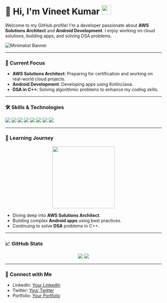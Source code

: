 # 👋 Hi, I'm Vineet Kumar <img src="https://media.giphy.com/media/hvRJCLFzcasrR4ia7z/giphy.gif" width="30px">

Welcome to my GitHub profile! I'm a developer passionate about **AWS Solutions Architect** and **Android Development**. I enjoy working on cloud solutions, building apps, and solving DSA problems.

![Minimalist Banner](https://user-images.githubusercontent.com/Fusionop3/yourrepo/banner.png) <!-- Replace this with your custom banner -->

---

### 🔭 Current Focus

- **AWS Solutions Architect**: Preparing for certification and working on real-world cloud projects.
- **Android Development**: Developing apps using Kotlin/Java. 
- **DSA in C++**: Solving algorithmic problems to enhance my coding skills.

---

### 🛠️ Skills & Technologies

<p align="left">
  <img src="https://img.shields.io/badge/C++-00599C?style=for-the-badge&logo=cplusplus&logoColor=white"/>
  <img src="https://img.shields.io/badge/Java-ED8B00?style=for-the-badge&logo=java&logoColor=white"/>
  <img src="https://img.shields.io/badge/Python-3776AB?style=for-the-badge&logo=python&logoColor=white"/>
  <img src="https://img.shields.io/badge/Kotlin-0095D5?style=for-the-badge&logo=kotlin&logoColor=white"/>
  <img src="https://img.shields.io/badge/HTML5-E34F26?style=for-the-badge&logo=html5&logoColor=white"/>
  <img src="https://img.shields.io/badge/CSS3-1572B6?style=for-the-badge&logo=css3&logoColor=white"/>
  <img src="https://img.shields.io/badge/AWS-232F3E?style=for-the-badge&logo=amazon-aws&logoColor=white"/>
  <img src="https://img.shields.io/badge/Git-F05032?style=for-the-badge&logo=git&logoColor=white"/>
</p>

---

### 🌱 Learning Journey

<p align="center">
  <img src="https://media.giphy.com/media/f3iwJFOVOwuy7K6FFw/giphy.gif" width="200px">
</p>

- Diving deep into **AWS Solutions Architect**.
- Building complex **Android apps** using best practices.
- Continuing to solve **DSA** problems in C++.

---

### 📈 GitHub Stats

<p align="center">
  <img src="https://github-readme-stats.vercel.app/api?username=Fusionop3&show_icons=true&theme=light"/>
  <img src="https://github-readme-stats.vercel.app/api/top-langs/?username=Fusionop3&layout=compact&theme=light"/>
</p>

---

### 🤝 Connect with Me

- LinkedIn: [Your LinkedIn](#)
- Twitter: [Your Twitter](#)
- Portfolio: [Your Portfolio](#)
